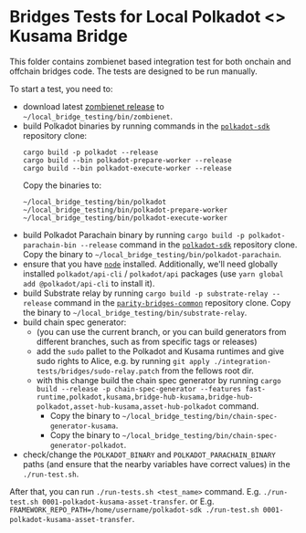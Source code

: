 # Bridges Tests for Local Polkadot <> Kusama Bridge

This folder contains zombienet based integration test for both onchain and offchain bridges code.
The tests are designed to be run manually.

To start a test, you need to:

- download latest [zombienet release](https://github.com/paritytech/zombienet/releases) to  `~/local_bridge_testing/bin/zombienet`.
- build Polkadot binaries by running commands in the [`polkadot-sdk`](https://github.com/paritytech/polkadot-sdk) repository clone:
  ```
  cargo build -p polkadot --release
  cargo build --bin polkadot-prepare-worker --release
  cargo build --bin polkadot-execute-worker --release
  ```
  Copy the binaries to:
  ```
  ~/local_bridge_testing/bin/polkadot
  ~/local_bridge_testing/bin/polkadot-prepare-worker
  ~/local_bridge_testing/bin/polkadot-execute-worker
  ```
- build Polkadot Parachain binary by running `cargo build -p polkadot-parachain-bin --release` command in the
[`polkadot-sdk`](https://github.com/paritytech/polkadot-sdk) repository clone. Copy the binary to `~/local_bridge_testing/bin/polkadot-parachain`.
- ensure that you have [`node`](https://nodejs.org/en) installed. Additionally, we'll need globally installed
`polkadot/api-cli` / `polkadot/api` packages (use `yarn global add @polkadot/api-cli` to install it).
- build Substrate relay by running `cargo build -p substrate-relay --release` command in the
[`parity-bridges-common`](https://github.com/paritytech/parity-bridges-common) repository clone. Copy the binary to `~/local_bridge_testing/bin/substrate-relay`. 
- build chain spec generator:
  - (you can use the current branch, or you can build generators from different branches, such as from specific tags or releases)
  - add the `sudo` pallet to the Polkadot and Kusama runtimes and give sudo rights to Alice, e.g. by running `git apply ./integration-tests/bridges/sudo-relay.patch` from the fellows root dir.
  - with this change build the chain spec generator by running `cargo build --release -p chain-spec-generator --features fast-runtime,polkadot,kusama,bridge-hub-kusama,bridge-hub-polkadot,asset-hub-kusama,asset-hub-polkadot`
command.
    - Copy the binary to `~/local_bridge_testing/bin/chain-spec-generator-kusama`.
    - Copy the binary to `~/local_bridge_testing/bin/chain-spec-generator-polkadot`.
- check/change the `POLKADOT_BINARY` and `POLKADOT_PARACHAIN_BINARY` paths (and ensure that the nearby variables
have correct values) in the `./run-test.sh`.

After that, you can run `./run-tests.sh <test_name>` command.
E.g. `./run-test.sh 0001-polkadot-kusama-asset-transfer`.
or
E.g. `FRAMEWORK_REPO_PATH=/home/username/polkadot-sdk ./run-test.sh 0001-polkadot-kusama-asset-transfer`.
